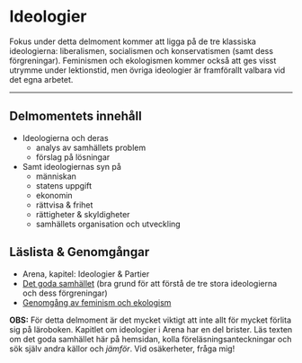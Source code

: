# Ideologier

Fokus under detta delmoment kommer att ligga på de tre klassiska ideologierna: liberalismen, socialismen och konservatismen (samt dess förgreningar). Feminismen och ekologismen kommer också att ges visst utrymme under lektionstid, men övriga ideologier är framförallt valbara vid det egna arbetet. 

***

## Delmomentets innehåll

* Ideologierna och deras
	* analys av samhällets problem
	* förslag på lösningar
* Samt ideologiernas syn på 
	* människan
	* statens uppgift
	* ekonomin
	* rättvisa & frihet
	* rättigheter & skyldigheter
	* samhällets organisation och utveckling


## Läslista & Genomgångar

* Arena, kapitel: Ideologier & Partier 
* [Det goda samhället](om_ideologierna.md) (bra grund för att förstå de tre stora ideologierna och dess förgreningar)
* [Genomgång av feminism och ekologism](https://docs.google.com/presentation/d/1ywpkUwbe5D2QOpMJhXYYOUJLHmDdD6NM-whU2KsreQg/edit?usp=sharing)

**OBS:** För detta delmoment är det mycket viktigt att inte allt för mycket förlita sig på läroboken. Kapitlet om ideologier i Arena har en del brister. Läs texten om det goda samhället här på hemsidan, kolla föreläsningsanteckningar och sök själv andra källor och _jämför_. Vid osäkerheter, fråga mig! 


